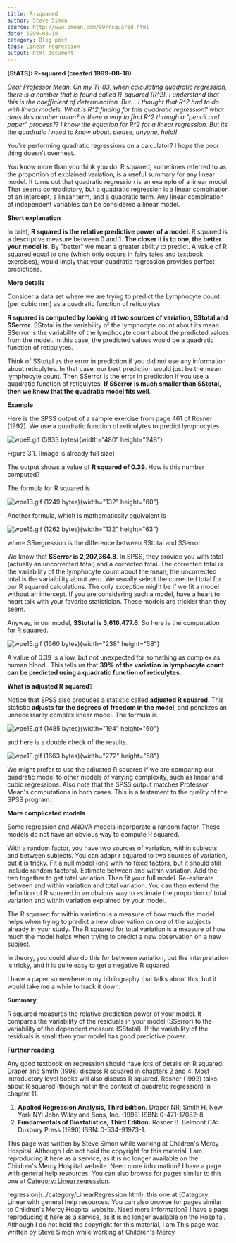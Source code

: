 ```yaml
---
title: R-squared
author: Steve Simon
source: http://www.pmean.com/99/rsquared.html
date: 1999-08-18
category: Blog post
tags: Linear regression
output: html_document
---
```

****[StATS]:** R-squared (created 1999-08-18)**

*Dear Professor Mean, On my TI-83, when calculating quadratic
regression, there is a number that is found called R-squared (R\^2). I
understand that this is the coefficient of determination. But\....I
thought that R\^2 had to do with linear models. What is R\^2 finding for
this quadratic regression? what does this number mean? is there a way to
find R\^2 through a \"pencil and paper\" process?? I know the equation
for R\^2 for a linear regression. But its the quadratic I need to know
about. please, anyone, help!!*

You\'re performing quadratic regressions on a calculator? I hope the
poor thing doesn\'t overheat.

You know more than you think you do. R squared, sometimes referred to as
the proportion of explained variation, is a useful summary for any
linear model. It turns out that quadratic regression is an example of a
linear model. That seems contradictory, but a quadratic regression is a
linear combination of an intercept, a linear term, and a quadratic term.
Any linear combination of independent variables can be considered a
linear model.

**Short explanation**

In brief, **R squared is the relative predictive power of a model**. R
squared is a descriptive measure between 0 and 1. **The closer it is to
one, the better your model is**. By \"better\" we mean a greater ability
to predict. A value of R squared equal to one (which only occurs in
fairy tales and textbook exercises), would imply that your quadratic
regression provides perfect predictions.

**More details**

Consider a data set where we are trying to predict the Lymphocyte count
(per cubic mm) as a quadratic function of reticulytes.

**R squared is computed by looking at two sources of variation, SStotal
and SSerror**. SStotal is the variability of the lymphocyte count about
its mean. SSerror is the variability of the lymphocyte count about the
predicted values from the model. In this case, the predicted values
would be a quadratic function of reticulytes.

Think of SStotal as the error in prediction if you did not use any
information about reticulytes. In that case, our best prediction would
just be the mean lymphocyte count. Then SSerror is the error in
prediction if you use a quadratic function of reticulytes. **If SSerror
is much smaller than SStotal, then we know that the quadratic model fits
well**.

**Example**

Here is the SPSS output of a sample exercise from page 461 of Rosner
(1992). We use a quadratic function of reticulytes to predict
lymphocytes.

![wpe9.gif (5933 bytes)](../03/images/rsq31.gif){width="480"
height="248"}

Figure 3.1. \[Image is already full size\]

The output shows a value of **R squared of 0.39**. How is this number
computed?

The formula for R squared is

![wpe13.gif (1249 bytes)](../03/images/rsq32.gif){width="132"
height="60"}

Another formula, which is mathematically equivalent is

![wpe16.gif (1262 bytes)](../03/images/rsq33.gif){width="132"
height="63"}

where SSregression is the difference between SStotal and SSerror.

We know that **SSerror is 2,207,364.8**. In SPSS, they provide you with
total (actually an uncorrected total) and a corrected total. The
corrected total is the variability of the lymphocyte count about the
mean; the uncorrected total is the variaibility about zero. We usually
select the corrected total for our R squared calculations. The only
exception might be if we fit a model without an intercept. If you are
considering such a model, have a heart to heart talk with your favorite
statistician. These models are trickier than they seem.

Anyway, in our model, **SStotal is 3,616,477.6**. So here is the
computation for R squared.

![wpe15.gif (1560 bytes)](../03/images/rsq34.gif){width="238"
height="58"}

A value of 0.39 is a low, but not unexpected for something as complex as
human blood.. This tells us that **39% of the variation in lymphocyte
count can be predicted using a quadratic function of reticulytes**.

**What is adjusted R squared?**

Notice that SPSS also produces a statistic called **adjusted R
squared**. This statistic **adjusts for the degrees of freedom in the
model**, and penalizes an unnecessarily complex linear model. The
formula is

![wpe1E.gif (1485 bytes)](../03/images/rsq35.gif){width="194"
height="60"}

and here is a double check of the results.

![wpe1F.gif (1663 bytes)](../03/images/rsq36.gif){width="272"
height="58"}

We might prefer to use the adjusted R squared if we are comparing our
quadratic model to other models of varying complexity, such as linear
and cubic regressions. Also note that the SPSS output matches Professor
Mean\'s computations in both cases. This is a testament to the quality
of the SPSS program.

**More complicated models**

Some regression and ANOVA models incorporate a random factor. These
models do not have an obvious way to compute R squared.

With a random factor, you have two sources of variation, within subjects
and between subjects. You can adapt r squared to two sources of
variation, but it is tricky. Fit a null model (one with no fixed
factors, but it should still include random factors). Estimate between
and within variation. Add the two together to get total variation. Then
fit your full model. Re-estimate between and within variation and total
variation. You can then extend the definition of R squared in an obvious
way to estimate the proportion of total variation and within variation
explained by your model.

The R squared for within variation is a measure of how much the model
helps when trying to predict a new observation on one of the subjects
already in your study. The R squared for total variation is a measure of
how much the model helps when trying to predict a new observation on a
new subject.

In theory, you could also do this for between variation, but the
interpretation is tricky, and it is quite easy to get a negative R
squared.

I have a paper somewhere in my bibliography that talks about this, but
it would take me a while to track it down.

**Summary**

R squared measures the relative prediction power of your model. It
compares the variability of the residuals in your model (SSerror) to the
variability of the dependent measure (SStotal). If the variability of
the residuals is small then your model has good predictive power.

**Further reading**

Any good textbook on regression should have lots of details on R
squared. Draper and Smith (1998) discuss R squared in chapters 2 and 4.
Most introductory level books will also discuss R squared. Rosner (1992)
talks about R squared (though not in the context of quadratic
regression) in chapter 11.

1.  **Applied Regression Analysis, Third Edition.** Draper NR, Smith H.
    New York NY: John Wiley and Sons, Inc.  (1998) ISBN: 0-471-17082-8.
2.  **Fundamentals of Biostatistics, Third Edition.** Rosner B. Belmont
    CA: Duxbury Press (1990) ISBN: 0-534-91973-1.

This page was written by Steve Simon while working at Children\'s Mercy
Hospital. Although I do not hold the copyright for this material, I am
reproducing it here as a service, as it is no longer available on the
Children\'s Mercy Hospital website. Need more information? I have a page
with general help resources. You can also browse for pages similar to
this one at [Category: Linear
regression](../category/LinearRegression.html).
<!---More--->
regression](../category/LinearRegression.html).
this one at [Category: Linear
with general help resources. You can also browse for pages similar to
Children\'s Mercy Hospital website. Need more information? I have a page
reproducing it here as a service, as it is no longer available on the
Hospital. Although I do not hold the copyright for this material, I am
This page was written by Steve Simon while working at Children\'s Mercy

<!---Do not use
****[StATS]:** R-squared (created 1999-08-18)**
This page was written by Steve Simon while working at Children\'s Mercy
Hospital. Although I do not hold the copyright for this material, I am
reproducing it here as a service, as it is no longer available on the
Children\'s Mercy Hospital website. Need more information? I have a page
with general help resources. You can also browse for pages similar to
this one at [Category: Linear
regression](../category/LinearRegression.html).
--->

